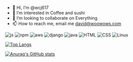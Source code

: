 - 👋 Hi, I’m @wcj617
- 👀 I’m interested in Coffee and sushi
- 💞️ I’m looking to collaborate on Everything
- 📫 How to reach me, email me david@woowows.com

<!---
wcj617/wcj617 is a ✨ special ✨ repository because its `README.md` (this file) appears on your GitHub profile.
You can click the Preview link to take a look at your changes.
--->

![js](https://img.shields.io/badge/JavaScript-F7DF1E?style=for-the-badge&logo=JavaScript&logoColor=white)
![npm](https://img.shields.io/badge/npm-CB3837?style=for-the-badge&logo=npm&logoColor=white)
![aws](https://img.shields.io/badge/Amazon_AWS-232F3E?style=for-the-badge&logo=amazon-aws&logoColor=white)
![django](https://img.shields.io/badge/Django-092E20?style=for-the-badge&logo=django&logoColor=white)
![java](https://img.shields.io/badge/Java-ED8B00?style=for-the-badge&logo=openjdk&logoColor=white)
![HTML](https://img.shields.io/badge/HTML-239120?style=for-the-badge&logo=html5&logoColor=white)
![CSS](https://img.shields.io/badge/CSS-239120?&style=for-the-badge&logo=css3&logoColor=white)
![Linux](https://img.shields.io/badge/Linux-FCC624?style=for-the-badge&logo=linux&logoColor=black)

[![Top Langs](https://github-readme-stats.vercel.app/api/top-langs/?username=wcj617)](https://github.com/anuraghazra/github-readme-stats)


[![Anurag's GitHub stats](https://github-readme-stats.vercel.app/api?username=wcj617)](https://github.com/anuraghazra/github-readme-stats)
